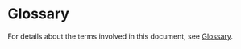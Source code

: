 # Glossary<a name="EN-US_TOPIC_0095022278"></a>

For details about the terms involved in this document, see  [Glossary](https://docs.otc.t-systems.com/en-us/glossary/index.html).

